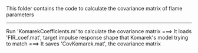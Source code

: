This folder contains the code to calculate the covariance matrix of flame parameters
*******************************************************************
Run 'KomarekCoefficients.m' to calculate the covariance matrix
===> It loads 'FIR_coef.mat', target impulse response shape that Komarek's model trying to match
===> It saves 'CovKomarek.mat', the covariance matrix 


